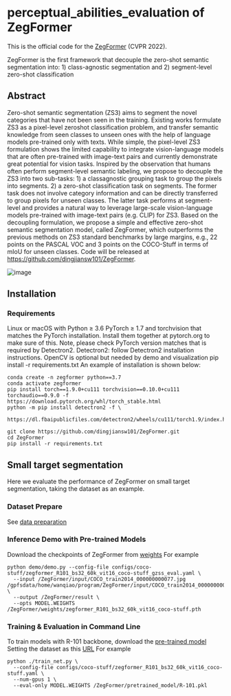 # perceptual_abilities_evaluation of ZegFormer
This is the official code for the [ZegFormer](https://arxiv.org/abs/2112.07910) (CVPR 2022).

ZegFormer is the first framework that decouple the zero-shot semantic segmentation into: 1) class-agnostic segmentation and 2) segment-level zero-shot classification
## Abstract
Zero-shot semantic segmentation (ZS3) aims to segment the novel categories that have not been seen in the training. Existing works formulate ZS3 as a pixel-level zeroshot classification problem, and transfer semantic knowledge from seen classes to unseen ones with the help of language models pre-trained only with texts. While simple, the pixel-level ZS3 formulation shows the limited capability to integrate vision-language models that are often pre-trained with image-text pairs and currently demonstrate great potential for vision tasks. Inspired by the observation that humans often perform segment-level semantic labeling, we propose to decouple the ZS3 into two sub-tasks: 1) a classagnostic grouping task to group the pixels into segments. 2) a zero-shot classification task on segments. The former task does not involve category information and can be directly transferred to group pixels for unseen classes. The latter task performs at segment-level and provides a natural way to leverage large-scale vision-language models pre-trained with image-text pairs (e.g. CLIP) for ZS3. Based on the decoupling formulation, we propose a simple and effective zero-shot semantic segmentation model, called ZegFormer, which outperforms the previous methods on ZS3 standard benchmarks by large margins, e.g., 22 points on the PASCAL VOC and 3 points on the COCO-Stuff in terms of mIoU for unseen classes. Code will be released at https://github.com/dingjiansw101/ZegFormer.

![image](https://github.com/dingjiansw101/ZegFormer/raw/main/figures/adeinferenceCOCO.png)
## Installation
### Requirements
Linux or macOS with Python ≥ 3.6
PyTorch ≥ 1.7 and torchvision that matches the PyTorch installation. Install them together at pytorch.org to make sure of this. Note, please check PyTorch version matches that is required by Detectron2.
Detectron2: follow Detectron2 installation instructions.
OpenCV is optional but needed by demo and visualization
pip install -r requirements.txt
An example of installation is shown below:
```
conda create -n zegformer python==3.7
conda activate zegformer
pip install torch==1.9.0+cu111 torchvision==0.10.0+cu111 torchaudio==0.9.0 -f https://download.pytorch.org/whl/torch_stable.html
python -m pip install detectron2 -f \
  https://dl.fbaipublicfiles.com/detectron2/wheels/cu111/torch1.9/index.html

git clone https://github.com/dingjiansw101/ZegFormer.git
cd ZegFormer
pip install -r requirements.txt
```
## Small target segmentation
Here we evaluate the performance of ZegFormer on small target segmentation, taking the dataset as an example.
### Dataset Prepare
See [data preparation](https://github.com/dingjiansw101/ZegFormer/blob/main/datasets/README.md)
### Inference Demo with Pre-trained Models
Download the checkpoints of ZegFormer from [weights](https://drive.google.com/drive/u/0/folders/1qcIe2mE1VRU1apihsao4XvANJgU5lYgm)
For example
```
python demo/demo.py --config-file configs/coco-stuff/zegformer_R101_bs32_60k_vit16_coco-stuff_gzss_eval.yaml \
  --input /ZegFormer/input/COCO_train2014_000000000077.jpg /gpfsdata/home/wanqiao/program/ZegFormer/input/COCO_train2014_000000000113.jpg \
  --output /ZegFormer/result \
  --opts MODEL.WEIGHTS /ZegFormer/weights/zegformer_R101_bs32_60k_vit16_coco-stuff.pth
```
### Training & Evaluation in Command Line
To train models with R-101 backbone, download the [pre-trained model](https://dl.fbaipublicfiles.com/detectron2/ImageNetPretrained/MSRA/R-101.pkl) 
Setting the dataset as this [URL](https://github.com/dingjiansw101/ZegFormer/blob/main/datasets/README.md)
For example
```
python ./train_net.py \
  --config-file configs/coco-stuff/zegformer_R101_bs32_60k_vit16_coco-stuff.yaml \
  --num-gpus 1 \
  --eval-only MODEL.WEIGHTS /ZegFormer/pretrained_model/R-101.pkl
```
